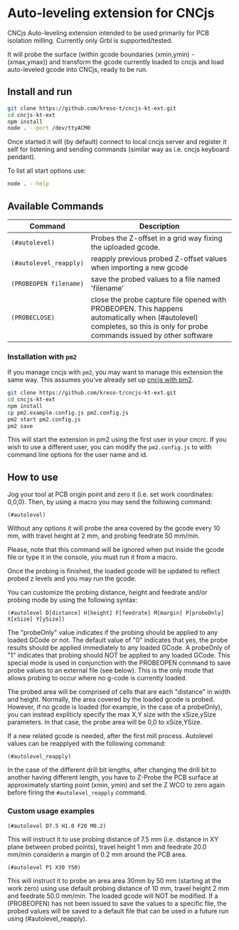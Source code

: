 # **Auto-leveling extension for CNCjs**

CNCjs Auto-leveling extension intended to be used primarily for PCB isolation milling. Currently only Grbl is supported/tested.

It will probe the surface (within gcode boundaries (xmin,ymin) - (xmax,ymax)) and transform the gcode currently loaded to cncjs and load auto-leveled gcode into CNCjs, ready to be run.

## Install and run

```bash
git clone https://github.com/kreso-t/cncjs-kt-ext.git
cd cncjs-kt-ext
npm install
node . --port /dev/ttyACM0
```

Once started it will (by default) connect to local cncjs server and register it self for listening and sending commands (similar way as i.e. cncjs keyboard pendant).

To list all start options use:

```bash
node . --help
```

## Available Commands


| Command  | Description |
| -------------- | ---------- |
| `(#autolevel)` | Probes the Z-offset in a grid way fixing the uploaded gcode. |
| `(#autolevel_reapply)` | reapply previous probed Z-offset values when importing a new gcode |
| `(PROBEOPEN filename)` | save the probed values to a file named 'filename'
| `(PROBECLOSE)` | close the probe capture file opened with PROBEOPEN. This happens automatically when (#autolevel) completes, so this is only for probe commands issued by other software


### Installation with `pm2`

If you manage cncjs with `pm2`, you may want to manage this extension the same way. This assumes you've already set up [cncjs with pm2](https://cnc.js.org/docs/rpi-setup-guide/#install-production-process-manager-pm2).

```bash
git clone https://github.com/kreso-t/cncjs-kt-ext.git
cd cncjs-kt-ext
npm install
cp pm2.example.config.js pm2.config.js
pm2 start pm2.config.js
pm2 save
```

This will start the extension in pm2 using the first user in your cncrc. If you wish to use a different user, you can modify the `pm2.config.js` to with command line options for the user name and id.

## How to use
    
Jog your tool at PCB origin point and zero it (i.e. set work coordinates: 0,0,0).
Then, by using a macro you may send the following command:

```
(#autolevel)
```

Without any options it will probe the area covered by the gcode every 10 mm, with travel height at 2 mm, and probing feedrate 50 mm/min.
    
Please, note that this command will be ignored when put inside the gcode file or type it in the console, you must run it from a macro.

Once the probing is finished, the loaded gcode will be updated to reflect probed z levels and you may run the gcode.

You can customize the probing distance, height and feedrate and/or probing mode by using the following syntax:

```
(#autolevel D[distance] H[height] F[feedrate] M[margin] P[probeOnly] X[xSize] Y[ySize])
```

The "probeOnly" value indicates if the probing should be applied to any loaded GCode or not. The default value of "0" indicates that yes, the probe results should be applied immediately to any loaded GCode.  A probeOnly of "1" indicates that
probing should NOT be applied to any loaded GCode. This special mode is used in conjunction with the PROBEOPEN command to save probe values to an external file (see below). This is the only mode that allows probing to occur where no g-code is
currently loaded.

The probed area will be comprised of cells that are each "distance" in width and height. Normally, the area covered
by the loaded gcode is probed. However, if no gcode is loaded (for example, in the case of a probeOnly), you can
instead expliticly specify the max X,Y size with the xSize,ySize parameters.  In that case, the probe area will be 0,0 to xSize,YSize.


If a new related gcode is needed, after the first mill process. Autolevel values can be reapplyed with the following command:

```
(#autolevel_reapply)
```

In the case of the different drill bit lengths, after changing the drill bit to another having different length, you have to Z-Probe the PCB surface at approximately starting point (xmin, ymin) and set the Z WCO to zero again before firing the `#autolevel_reapply` command.

### Custom usage examples

```
(#autolevel D7.5 H1.0 F20 M0.2)
```

This will instruct it to use probing distance of 7.5 mm (i.e. distance in XY plane between probed points), travel height 1 mm and feedrate 20.0 mm/min considerin a margin of 0.2 mm around the PCB area.



```
(#autolevel P1 X30 Y50)
```

This will instruct it to probe an area area 30mm by 50 mm (starting at the work zero) using use default probing distance of 10 mm, travel height 2 mm and feedrate 50.0 mm/min. The loaded gcode will NOT be modified. If a (PROBEOPEN) has not been issued to save the values to a specific file, the probed values will be saved to a default file that can be used in a future run using (#autolevel_reapply).
